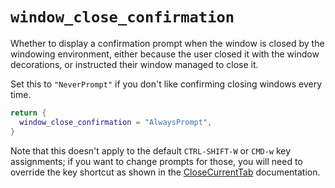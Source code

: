# `window_close_confirmation`

Whether to display a confirmation prompt when the window is closed by the
windowing environment, either because the user closed it with the window
decorations, or instructed their window managed to close it.

Set this to `"NeverPrompt"` if you don't like confirming closing
windows every time.

```lua
return {
  window_close_confirmation = "AlwaysPrompt",
}
```

Note that this doesn't apply to the default `CTRL-SHIFT-W` or `CMD-w`
key assignments; if you want to change prompts for those, you will need to
override the key shortcut as shown in the
[CloseCurrentTab](../keyassignment/CloseCurrentTab.md) documentation.
